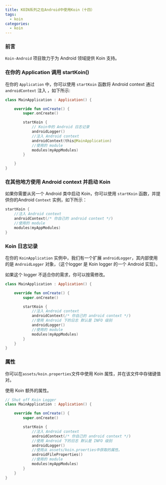 ```yaml
---
title: KOIN系列之在Android中使用Koin（十四）
tags:
  - koin
categories:
  - koin
---
```


### 前言

`Koin-Android` 项目致力于为 Android 领域提供 Koin 支持。

### 在你的 Application 调用 startKoin()

在你的 `Application` 中，你可以使用 `startKoin` 函数将 Android context 通过 `androidContext` 注入 ，如下所示:

```kotlin
class MainApplication : Application() {

    override fun onCreate() {
        super.onCreate()

        startKoin {
            // Koin中的 Android 日志记录
            androidLogger()
            //注入 Android context
            androidContext(this@MainApplication)
            //使用的 module
            modules(myAppModules)
        }

    }
}
```

### 在其他地方使用 Android context 并启动 Koin

如果你需要从另一个 Android 类中启动 Koin，你可以使用 `startKoin` 函数，并提供你的Android `Context` 实例，如下所示：

```kotlin
startKoin {
    //注入 Android context
    androidContext(/* 你自己的 android context */)
    //使用的 module
    modules(myAppModules)
}
```

### Koin 日志记录

在你的 `KoinApplication` 实例中，我们有一个扩展 `androidLogger`，其内部使用的是 `AndroidLogger` 对象，（这个logger 是 Koin logger 的一个 Android 实现）。

如果这个 logger 不适合你的需求，你可以按需修改。

```kotlin
class MainApplication : Application() {

    override fun onCreate() {
        super.onCreate()

        startKoin {
            //注入 Android context
            androidContext(/* 你自己的 android context */)
            //使用 Android 下的日志 默认是 INFO 级别
            androidLogger()
            //使用的 module
            modules(myAppModules)
        }
    }
}
```

### 属性

你可以在`assets/koin.properties`文件中使用 Koin 属性，并在该文件中存储键值对。

使用 Koin 额外的属性。

```kotlin
// Shut off Koin Logger
class MainApplication : Application() {

    override fun onCreate() {
        super.onCreate()

        startKoin {
            //注入 Android context
            androidContext(/* 你自己的 android context */)
            //使用 Android 下的日志 默认是 INFO 级别
            androidLogger()
            //使用从 assets/koin.proerties中获取的属性。
            androidFileProperties()
            //使用的 module
            modules(myAppModules)
        }
    }
}

```
